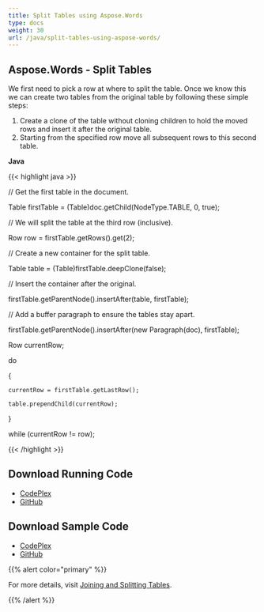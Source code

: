 ```yaml
---
title: Split Tables using Aspose.Words
type: docs
weight: 30
url: /java/split-tables-using-aspose-words/
---
```


## **Aspose.Words - Split Tables**
We first need to pick a row at where to split the table. Once we know this we can create two tables from the original table by following these simple steps:

1. Create a clone of the table without cloning children to hold the moved rows and insert it after the original table.
1. Starting from the specified row move all subsequent rows to this second table.

**Java**

{{< highlight java >}}

 // Get the first table in the document.

Table firstTable = (Table)doc.getChild(NodeType.TABLE, 0, true);

// We will split the table at the third row (inclusive).

Row row = firstTable.getRows().get(2);

// Create a new container for the split table.

Table table = (Table)firstTable.deepClone(false);

// Insert the container after the original.

firstTable.getParentNode().insertAfter(table, firstTable);

// Add a buffer paragraph to ensure the tables stay apart.

firstTable.getParentNode().insertAfter(new Paragraph(doc), firstTable);

Row currentRow;

do

{

    currentRow = firstTable.getLastRow();

    table.prependChild(currentRow);

}

while (currentRow != row);

{{< /highlight >}}
## **Download Running Code**
- [CodePlex](https://aspose-wordsjavadocx4j.codeplex.com/releases/view/618874)
- [GitHub](https://github.com/aspose-words/Aspose.Words-for-Java/releases/tag/Aspose.Words_Java_for_Docx4j-v1.0.0)
## **Download Sample Code**
- [CodePlex](https://aspose-wordsjavadocx4j.codeplex.com/SourceControl/latest#src/main/java/com/aspose/words/examples/asposefeatures/tables/splittables/AsposeSplittingTables.java)
- [GitHub](https://github.com/aspose-words/Aspose.Words-for-Java/tree/master/Plugins/Aspose.Words-for-Java_for_Docx4j/src/main/java/com/aspose/words/examples/asposefeatures/tables/splittables/AsposeSplittingTables.java)

{{% alert color="primary" %}} 

For more details, visit [Joining and Splitting Tables](http://www.aspose.com/docs/display/wordsjava/Joining+and+Splitting+Tables).

{{% /alert %}}
